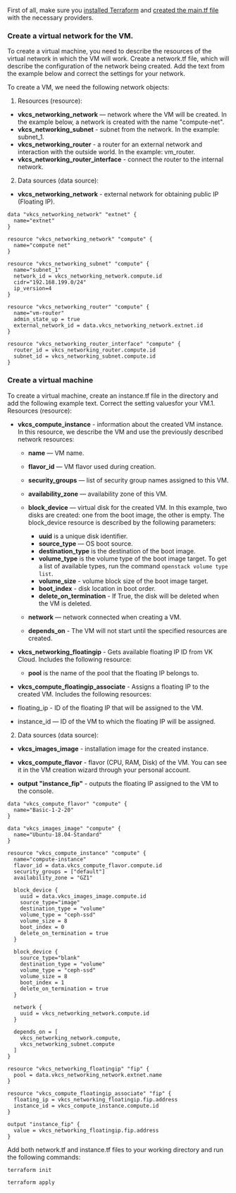 <warn>

First of all, make sure you [installed Terraform](/docs/en/manage/terraform/quick-start/preparation) and [created the main.tf file](/docs/en/manage/terraform/quick-start/configuration) with the necessary providers.

</warn>

### Create a virtual network for the VM.

To create a virtual machine, you need to describe the resources of the virtual network in which the VM will work. Create a network.tf file, which will describe the configuration of the network being created. Add the text from the example below and correct the settings for your network.

To create a VM, we need the following network objects:

1. Resources (resource):

- **vkcs_networking_network** — network where the VM will be created. In the example below, a network is created with the name "compute-net".
- **vkcs_networking_subnet** - subnet from the network. In the example: subnet_1.
- **vkcs_networking_router** - a router for an external network and interaction with the outside world. In the example: vm_router.
- **vkcs_networking_router_interface** - connect the router to the internal network.

2. Data sources (data source):

- **vkcs_networking_network** - external network for obtaining public IP (Floating IP).

```hcl
data "vkcs_networking_network" "extnet" {
  name="extnet"
}

resource "vkcs_networking_network" "compute" {
  name="compute net"
}

resource "vkcs_networking_subnet" "compute" {
  name="subnet_1"
  network_id = vkcs_networking_network.compute.id
  cidr="192.168.199.0/24"
  ip_version=4
}

resource "vkcs_networking_router" "compute" {
  name="vm-router"
  admin_state_up = true
  external_network_id = data.vkcs_networking_network.extnet.id
}

resource "vkcs_networking_router_interface" "compute" {
  router_id = vkcs_networking_router.compute.id
  subnet_id = vkcs_networking_subnet.compute.id
}
```

### Create a virtual machine

To create a virtual machine, create an instance.tf file in the directory and add the following example text. Correct the setting values ​​for your VM.1. Resources (resource):

- **vkcs_compute_instance** - information about the created VM instance. In this resource, we describe the VM and use the previously described network resources:

  - **name** — VM name.
  - **flavor_id** — VM flavor used during creation.
  - **security_groups** — list of security group names assigned to this VM.
  - **availability_zone** — availability zone of this VM.
  - **block_device** — virtual disk for the created VM. In this example, two disks are created: one from the boot image, the other is empty. The block_device resource is described by the following parameters:

    - **uuid** is a unique disk identifier.
    - **source_type** — OS boot source.
    - **destination_type** is the destination of the boot image.
    - **volume_type** is the volume type of the boot image target. To get a list of available types, run the command `openstack volume type list`.
    - **volume_size** - volume block size of the boot image target.
    - **boot_index** - disk location in boot order.
    - **delete_on_termination** - If True, the disk will be deleted when the VM is deleted.

  - **network** — network connected when creating a VM.
  - **depends_on** - The VM will not start until the specified resources are created.

- **vkcs_networking_floatingip** - Gets available floating IP ID from VK Cloud. Includes the following resource:

  - **pool** is the name of the pool that the floating IP belongs to.

- **vkcs_compute_floatingip_associate** - Assigns a floating IP to the created VM. Includes the following resources:

- floating_ip - ID of the floating IP that will be assigned to the VM.
- instance_id — ID of the VM to which the floating IP will be assigned.

2. Data sources (data source):

- **vkcs_images_image** - installation image for the created instance.
- **vkcs_compute_flavor** - flavor (CPU, RAM, Disk) of the VM. You can see it in the VM creation wizard through your personal account.

- **output "instance_fip"** - outputs the floating IP assigned to the VM to the console.

```hcl
data "vkcs_compute_flavor" "compute" {
  name="Basic-1-2-20"
}

data "vkcs_images_image" "compute" {
  name="Ubuntu-18.04-Standard"
}

resource "vkcs_compute_instance" "compute" {
  name="compute-instance"
  flavor_id = data.vkcs_compute_flavor.compute.id
  security_groups = ["default"]
  availability_zone = "GZ1"

  block_device {
    uuid = data.vkcs_images_image.compute.id
    source_type="image"
    destination_type = "volume"
    volume_type = "ceph-ssd"
    volume_size = 8
    boot_index = 0
    delete_on_termination = true
  }

  block_device {
    source_type="blank"
    destination_type = "volume"
    volume_type = "ceph-ssd"
    volume_size = 8
    boot_index = 1
    delete_on_termination = true
  }

  network {
    uuid = vkcs_networking_network.compute.id
  }

  depends_on = [
    vkcs_networking_network.compute,
    vkcs_networking_subnet.compute
  ]
}

resource "vkcs_networking_floatingip" "fip" {
  pool = data.vkcs_networking_network.extnet.name
}

resource "vkcs_compute_floatingip_associate" "fip" {
  floating_ip = vkcs_networking_floatingip.fip.address
  instance_id = vkcs_compute_instance.compute.id
}

output "instance_fip" {
  value = vkcs_networking_floatingip.fip.address
}
```

Add both network.tf and instance.tf files to your working directory and run the following commands:

```bash
terraform init
```
```bash
terraform apply
```
